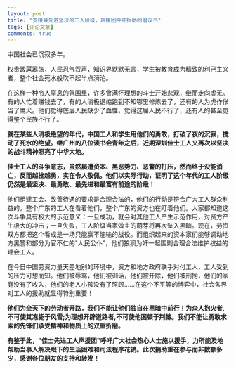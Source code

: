 ```yaml
---
layout: post
title: "支援最先进坚决的工人阶级，声援团呼吁捐助的倡议书"
tags: [评论文章]
comments: true
---
```


中国社会已沉寂多年。

权贵跋扈嚣张，人民忍气吞声，知识界默默无言，学生被教育成为精致的利己主义者，整个社会死水般吹不起半点漪沦。

在这样一种令人窒息的氛围里，许多曾满怀理想的斗士开始悲观，继而走向虚无。有的人忙着赚钱去了，有的人消极退缩跑到不知哪里修炼去了，还有的人为虎作伥当了鹰犬。他们觉得底层人民缺少了血性，觉得这届人民不行了，还有人的甚至觉得整个民族不行了。

**就在某些人消极绝望的年代，中国工人和学生用他们的勇敢，打破了夜的沉寂，搅动了死水的绝望。继广州的八位读书会青年之后，近期深圳佳士工人又再次以坚决的战斗精神照亮了中华大地。**

**佳士工人的斗争意志，虽然屡遭资本、黑恶势力、恶警的打压，然而终于没能消亡，反而越挫越勇，实在令人敬佩。他们以实际行动，证明了这个年代的工人阶级仍然是最坚决、最勇敢、最先进和最富有前途的阶级！**

他们组建工会、改善待遇的要求是合理合法的，他们的行动是符合广大工人群众利益的。整个广东的工人在看着他们，整个广东的资方也在盯着他们。大家都知道这次斗争具有极大的示范意义：一旦成功，就会对其他工人产生示范作用，对资方产生极大的冲击；一旦失败，工人阶级当家做主的萌芽将再次坠入黑暗。现在，劳资双方都把这个看成是一场只能赢不能输的战役。而组织起来的资本家们能够调动地方黑警和部分为官不仁的"人民公仆"，他们狼狈为奸一起围剿合理合法维护权益的建会工人。

在今日中国劳资力量天差地别的环境中，资方和地方政府联手对付工人，工人受到的压力可想而知。他们被辱骂，他们被训话，他们被开除，他们被刑拘，他们的家庭没有了收入，他们的老人小孩没有了照顾......在这个不平等的博弈中，社会各界对工人的援助就显得特别重要！

**他们为全天下的劳动者开路，我们不能让他们独自在黑暗中前行！为众人抱火者,不可使其冻毙于风雪;为理想开辟道路者,不可使他困顿于荆棘。我们不能让勇敢求索的先锋们承受精神和物质上的双重折磨。**

**有鉴于此，"佳士先进工人声援团"呼吁广大社会热心人士施以援手，力所能及地帮助当事人解决眼下的生活困难和司法程序花销。此次捐助重在参与而非数额多少，感谢各位朋友的支持和转发！**
